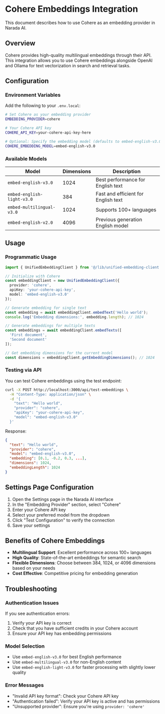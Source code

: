 # Cohere Embeddings Integration

This document describes how to use Cohere as an embedding provider in Narada AI.

## Overview

Cohere provides high-quality multilingual embeddings through their API. This integration allows you to use Cohere embeddings alongside OpenAI and Ollama for text vectorization in search and retrieval tasks.

## Configuration

### Environment Variables

Add the following to your `.env.local`:

```bash
# Set Cohere as your embedding provider
EMBEDDING_PROVIDER=cohere

# Your Cohere API key
COHERE_API_KEY=your-cohere-api-key-here

# Optional: Specify the embedding model (defaults to embed-english-v3.0)
COHERE_EMBEDDING_MODEL=embed-english-v3.0
```

### Available Models

| Model | Dimensions | Description |
|-------|------------|-------------|
| `embed-english-v3.0` | 1024 | Best performance for English text |
| `embed-english-light-v3.0` | 384 | Fast and efficient for English text |
| `embed-multilingual-v3.0` | 1024 | Supports 100+ languages |
| `embed-english-v2.0` | 4096 | Previous generation English model |

## Usage

### Programmatic Usage

```typescript
import { UnifiedEmbeddingClient } from '@/lib/unified-embedding-client';

// Initialize with Cohere
const embeddingClient = new UnifiedEmbeddingClient({
  provider: 'cohere',
  apiKey: 'your-cohere-api-key',
  model: 'embed-english-v3.0'
});

// Generate embedding for single text
const embedding = await embeddingClient.embedText('Hello world');
console.log('Embedding dimensions:', embedding.length); // 1024

// Generate embeddings for multiple texts
const embeddings = await embeddingClient.embedTexts([
  'First document',
  'Second document'
]);

// Get embedding dimensions for the current model
const dimensions = embeddingClient.getEmbeddingDimensions(); // 1024
```

### Testing via API

You can test Cohere embeddings using the test endpoint:

```bash
curl -X POST http://localhost:3000/api/test-embeddings \
  -H "Content-Type: application/json" \
  -d '{
    "text": "Hello world",
    "provider": "cohere",
    "apiKey": "your-cohere-api-key",
    "model": "embed-english-v3.0"
  }'
```

Response:
```json
{
  "text": "Hello world",
  "provider": "cohere",
  "model": "embed-english-v3.0",
  "embedding": [0.1, -0.2, 0.3, ...],
  "dimensions": 1024,
  "embeddingLength": 1024
}
```

## Settings Page Configuration

1. Open the Settings page in the Narada AI interface
2. In the "Embedding Provider" section, select "Cohere"
3. Enter your Cohere API key
4. Select your preferred model from the dropdown
5. Click "Test Configuration" to verify the connection
6. Save your settings

## Benefits of Cohere Embeddings

- **Multilingual Support**: Excellent performance across 100+ languages
- **High Quality**: State-of-the-art embeddings for semantic search
- **Flexible Dimensions**: Choose between 384, 1024, or 4096 dimensions based on your needs
- **Cost Effective**: Competitive pricing for embedding generation

## Troubleshooting

### Authentication Issues

If you see authentication errors:
1. Verify your API key is correct
2. Check that you have sufficient credits in your Cohere account
3. Ensure your API key has embedding permissions

### Model Selection

- Use `embed-english-v3.0` for best English performance
- Use `embed-multilingual-v3.0` for non-English content
- Use `embed-english-light-v3.0` for faster processing with slightly lower quality

### Error Messages

- "Invalid API key format": Check your Cohere API key
- "Authentication failed": Verify your API key is active and has permissions
- "Unsupported provider": Ensure you're using `provider: 'cohere'`
